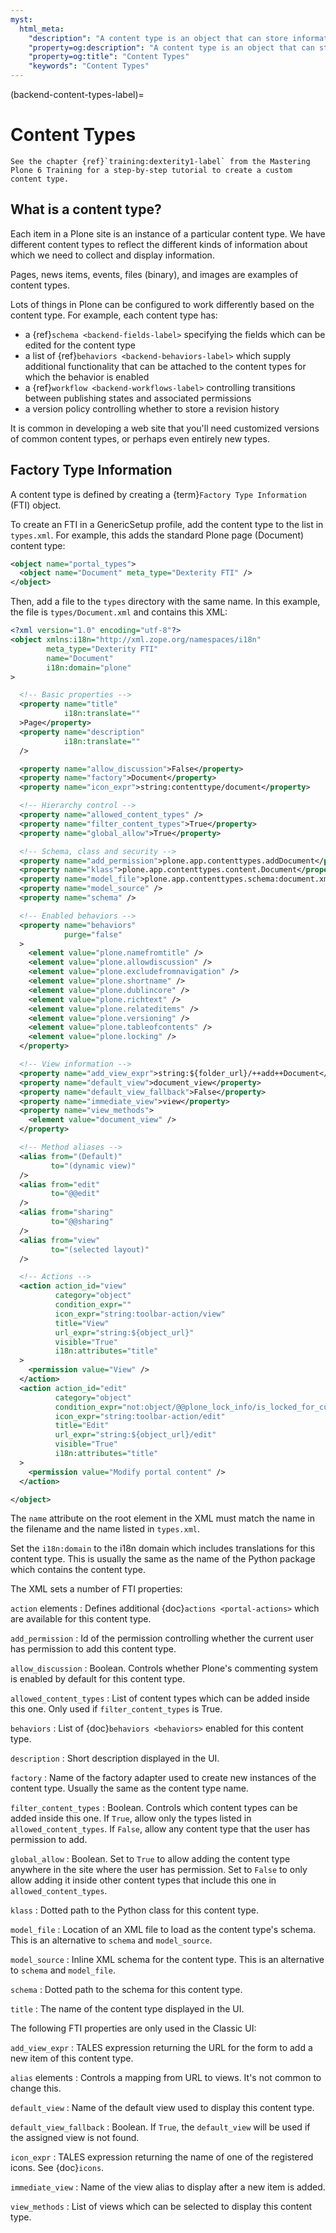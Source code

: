 ```yaml
---
myst:
  html_meta:
    "description": "A content type is an object that can store information and is editable by users."
    "property=og:description": "A content type is an object that can store information and is editable by users."
    "property=og:title": "Content Types"
    "keywords": "Content Types"
---
```


(backend-content-types-label)=

# Content Types

```{seealso}
See the chapter {ref}`training:dexterity1-label` from the Mastering Plone 6 Training for a step-by-step tutorial to create a custom content type.
```

## What is a content type?

Each item in a Plone site is an instance of a particular content type.
We have different content types to reflect the different kinds of information about which we need to collect and display information.

Pages, news items, events, files (binary), and images are examples of content types.

Lots of things in Plone can be configured to work differently based on the content type. For example, each content type has:
- a {ref}`schema <backend-fields-label>` specifying the fields which can be edited for the content type
- a list of {ref}`behaviors <backend-behaviors-label>` which supply additional functionality that can be attached to the content types for which the behavior is enabled
- a {ref}`workflow <backend-workflows-label>` controlling transitions between publishing states and associated permissions
- a version policy controlling whether to store a revision history

It is common in developing a web site that you'll need customized versions of common content types, or perhaps even entirely new types.

## Factory Type Information

A content type is defined by creating a {term}`Factory Type Information` (FTI) object.

To create an FTI in a GenericSetup profile, add the content type to the list in `types.xml`. For example, this adds the standard Plone page (Document) content type:

```xml
<object name="portal_types">
  <object name="Document" meta_type="Dexterity FTI" />
</object>
```

Then, add a file to the `types` directory with the same name.
In this example, the file is `types/Document.xml` and contains this XML:

```xml
<?xml version="1.0" encoding="utf-8"?>
<object xmlns:i18n="http://xml.zope.org/namespaces/i18n"
        meta_type="Dexterity FTI"
        name="Document"
        i18n:domain="plone"
>

  <!-- Basic properties -->
  <property name="title"
            i18n:translate=""
  >Page</property>
  <property name="description"
            i18n:translate=""
  />

  <property name="allow_discussion">False</property>
  <property name="factory">Document</property>
  <property name="icon_expr">string:contenttype/document</property>

  <!-- Hierarchy control -->
  <property name="allowed_content_types" />
  <property name="filter_content_types">True</property>
  <property name="global_allow">True</property>

  <!-- Schema, class and security -->
  <property name="add_permission">plone.app.contenttypes.addDocument</property>
  <property name="klass">plone.app.contenttypes.content.Document</property>
  <property name="model_file">plone.app.contenttypes.schema:document.xml</property>
  <property name="model_source" />
  <property name="schema" />

  <!-- Enabled behaviors -->
  <property name="behaviors"
            purge="false"
  >
    <element value="plone.namefromtitle" />
    <element value="plone.allowdiscussion" />
    <element value="plone.excludefromnavigation" />
    <element value="plone.shortname" />
    <element value="plone.dublincore" />
    <element value="plone.richtext" />
    <element value="plone.relateditems" />
    <element value="plone.versioning" />
    <element value="plone.tableofcontents" />
    <element value="plone.locking" />
  </property>

  <!-- View information -->
  <property name="add_view_expr">string:${folder_url}/++add++Document</property>
  <property name="default_view">document_view</property>
  <property name="default_view_fallback">False</property>
  <property name="immediate_view">view</property>
  <property name="view_methods">
    <element value="document_view" />
  </property>

  <!-- Method aliases -->
  <alias from="(Default)"
         to="(dynamic view)"
  />
  <alias from="edit"
         to="@@edit"
  />
  <alias from="sharing"
         to="@@sharing"
  />
  <alias from="view"
         to="(selected layout)"
  />

  <!-- Actions -->
  <action action_id="view"
          category="object"
          condition_expr=""
          icon_expr="string:toolbar-action/view"
          title="View"
          url_expr="string:${object_url}"
          visible="True"
          i18n:attributes="title"
  >
    <permission value="View" />
  </action>
  <action action_id="edit"
          category="object"
          condition_expr="not:object/@@plone_lock_info/is_locked_for_current_user|python:True"
          icon_expr="string:toolbar-action/edit"
          title="Edit"
          url_expr="string:${object_url}/edit"
          visible="True"
          i18n:attributes="title"
  >
    <permission value="Modify portal content" />
  </action>

</object>
```

The `name` attribute on the root element in the XML must match the name in the filename and the name listed in `types.xml`.

Set the `i18n:domain` to the i18n domain which includes translations for this content type. This is usually the same as the name of the Python package which contains the content type.

The XML sets a number of FTI properties:

`action` elements
:   Defines additional {doc}`actions <portal-actions>` which are available for this content type.

`add_permission`
:   Id of the permission controlling whether the current user has permission to add this content type.

`allow_discussion`
:   Boolean.
    Controls whether Plone's commenting system is enabled by default for this content type.

`allowed_content_types`
:   List of content types which can be added inside this one.
    Only used if `filter_content_types` is True.

`behaviors`
:   List of {doc}`behaviors <behaviors>` enabled for this content type.

`description`
:   Short description displayed in the UI.

`factory`
:   Name of the factory adapter used to create new instances of the content type.
    Usually the same as the content type name.

`filter_content_types`
:   Boolean.
    Controls which content types can be added inside this one.
    If `True`, allow only the types listed in `allowed_content_types`.
    If `False`, allow any content type that the user has permission to add.

`global_allow`
:   Boolean.
    Set to `True` to allow adding the content type anywhere in the site where the user has permission.
    Set to `False` to only allow adding it inside other content types that include this one in `allowed_content_types`.

`klass`
:   Dotted path to the Python class for this content type.

`model_file`
:   Location of an XML file to load as the content type's schema.
    This is an alternative to `schema` and `model_source`.

`model_source`
:   Inline XML schema for the content type.
    This is an alternative to `schema` and `model_file`.

`schema`
:   Dotted path to the schema for this content type.

`title`
:   The name of the content type displayed in the UI.


The following FTI properties are only used in the Classic UI:

`add_view_expr`
:   TALES expression returning the URL for the form to add a new item of this content type.

`alias` elements
:   Controls a mapping from URL to views.
    It's not common to change this.

`default_view`
:   Name of the default view used to display this content type.

`default_view_fallback`
:   Boolean.
    If `True`, the `default_view` will be used if the assigned view is not found.

`icon_expr`
:   TALES expression returning the name of one of the registered icons.
    See {doc}`icons`.

`immediate_view`
:   Name of the view alias to display after a new item is added.

`view_methods`
:   List of views which can be selected to display this content type.
